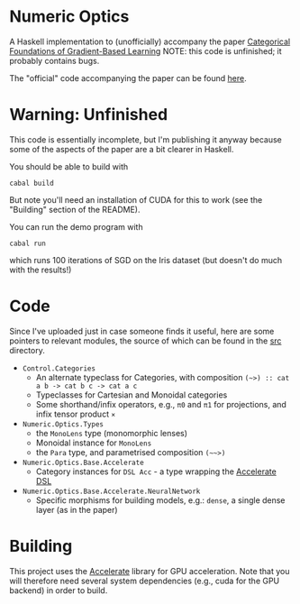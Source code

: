# Numeric Optics

A Haskell implementation to (unofficially) accompany the paper
[Categorical Foundations of Gradient-Based Learning](https://arxiv.org/abs/2103.01931)
NOTE: this code is unfinished; it probably contains bugs.

The "official" code accompanying the paper can be found
[here](https://github.com/statusfailed/numeric-optics-python).

# Warning: Unfinished

This code is essentially incomplete, but I'm publishing it anyway because some
of the aspects of the paper are a bit clearer in Haskell.

You should be able to build with 

    cabal build

But note you'll need an installation of CUDA for this to work (see the
"Building" section of the README).

You can run the demo program with

    cabal run

which runs 100 iterations of SGD on the Iris dataset (but doesn't do much with
the results!)

# Code

Since I've uploaded just in case someone finds it useful, here are some pointers
to relevant modules, the source of which can be found in the [src](./src)
directory.

- `Control.Categories`
  - An alternate typeclass for Categories, with composition
    `(~>) :: cat a b -> cat b c -> cat a c`
  - Typeclasses for Cartesian and Monoidal categories
  - Some shorthand/infix operators, e.g., `π0` and `π1` for projections, and infix
    tensor product `×`
- `Numeric.Optics.Types`
  - the `MonoLens` type (monomorphic lenses)
  - Monoidal instance for `MonoLens`
  - the `Para` type, and parametrised composition `(~~>)`
- `Numeric.Optics.Base.Accelerate`
  - Category instances for `DSL Acc` - a type wrapping the [Accelerate DSL][accelerate]
- `Numeric.Optics.Base.Accelerate.NeuralNetwork`
  - Specific morphisms for building models, e.g.: `dense`, a single dense layer
    (as in the paper)

# Building

This project uses the [Accelerate][accelerate] library for GPU acceleration.
Note that you will therefore need several system dependencies (e.g., cuda for
the GPU backend) in order to build.

[accelerate]: https://hackage.haskell.org/package/accelerate
